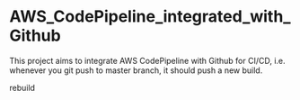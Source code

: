 # AWS_CodePipeline_integrated_with_Github
This project aims to integrate AWS CodePipeline with Github for CI/CD, i.e. whenever you git push to master branch, it should push a new build.


rebuild